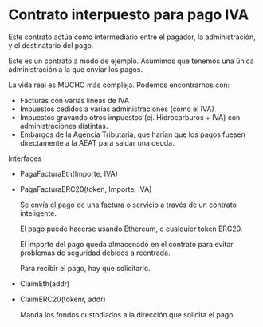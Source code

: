 # Contrato interpuesto para pago IVA

Este contrato actúa como intermediario entre el pagador,
la administración, y el destinatario del pago.

Este es un contrato a modo de ejemplo.
Asumimos que tenemos una única administración a la que enviar
los pagos.

La vida real es MUCHO más compleja. Podemos encontrarnos con:

  - Facturas con varias líneas de IVA
  - Impuestos cedidos a varias administraciones (como el IVA)
  - Impuestos gravando otros impuestos (ej. Hidrocarburos + IVA) con administraciones distintas.
  - Embargos de la Agencia Tributaria, que harían que los pagos fuesen directamente a la AEAT para saldar una deuda.

Interfaces

- PagaFacturaEth(Importe, IVA)
- PagaFacturaERC20(token, Importe, IVA)

  Se envía el pago de una factura o servicio a través 
de un contrato inteligente.

  El pago puede hacerse usando Ethereum, o cualquier token ERC20.

  El importe del pago queda almacenado en el contrato para evitar
problemas de seguridad debidos a reentrada.

  Para recibir el pago, hay que solicitarlo.

- ClaimEth(addr)
- ClaimERC20(tokenr, addr)

  Manda los fondos custodiados a la dirección que solicita el pago.


